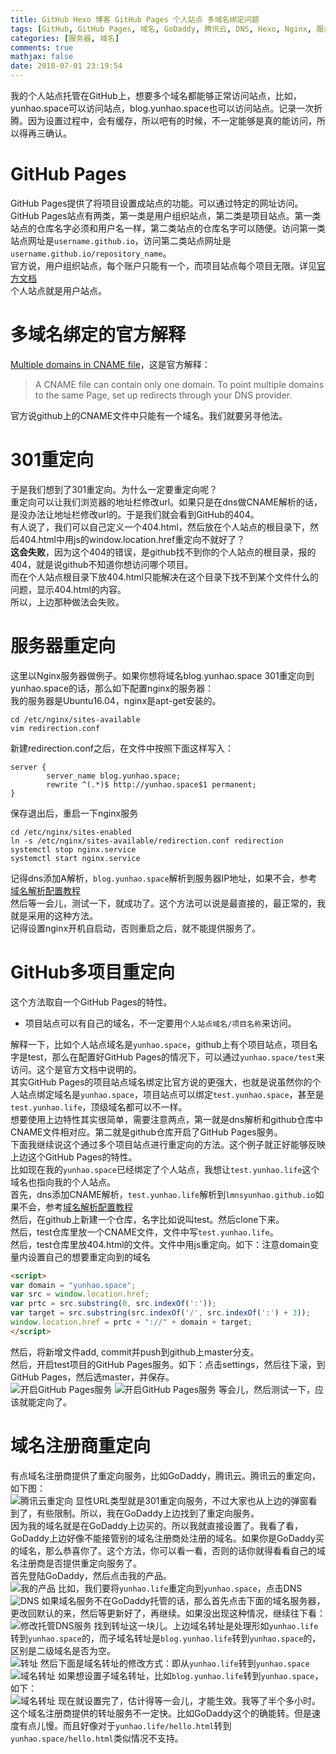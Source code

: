 ```yaml
---
title: GitHub Hexo 博客 GitHub Pages 个人站点 多域名绑定问题
tags: [GitHub, GitHub Pages, 域名, GoDaddy, 腾讯云, DNS, Hexo, Nginx, 服务器]
categories: [服务器, 域名]
comments: true
mathjax: false
date: 2018-07-01 23:19:54
---
```

我的个人站点托管在GitHub上，想要多个域名都能够正常访问站点，比如，yunhao.space可以访问站点，blog.yunhao.space也可以访问站点。记录一次折腾。因为设置过程中，会有缓存，所以吧有的时候，不一定能够是真的能访问，所以得再三确认。  

<!-- more -->

# GitHub Pages
GitHub Pages提供了将项目设置成站点的功能。可以通过特定的网址访问。  
GitHub Pages站点有两类，第一类是用户组织站点，第二类是项目站点。第一类站点的仓库名字必须和用户名一样，第二类站点的仓库名字可以随便。访问第一类站点网址是`username.github.io`，访问第二类站点网址是`username.github.io/repository_name`。  
官方说，用户组织站点，每个账户只能有一个，而项目站点每个项目无限。详见[官方文档](https://help.github.com/articles/troubleshooting-custom-domains/#reached-limit-for-user-or-organization-pages-site)  
个人站点就是用户站点。  

# 多域名绑定的官方解释
[Multiple domains in CNAME file](https://help.github.com/articles/troubleshooting-custom-domains/#multiple-domains-in-cname-file)，这是官方解释：  
> A CNAME file can contain only one domain. To point multiple domains to the same Page, set up redirects through your DNS provider.  

官方说github上的CNAME文件中只能有一个域名。我们就要另寻他法。  

# 301重定向
于是我们想到了301重定向。为什么一定要重定向呢？  
重定向可以让我们浏览器的地址栏修改url。如果只是在dns做CNAME解析的话，是没办法让地址栏修改url的。于是我们就会看到GitHub的404。  
有人说了，我们可以自己定义一个404.html，然后放在个人站点的根目录下，然后404.html中用js的window.location.href重定向不就好了？  
__这会失败__，因为这个404的错误，是github找不到你的个人站点的根目录，报的404，就是说github不知道你想访问哪个项目。  
而在个人站点根目录下放404.html只能解决在这个目录下找不到某个文件什么的问题，显示404.html的内容。  
所以，上边那种做法会失败。  

# 服务器重定向
这里以Nginx服务器做例子。如果你想将域名blog.yunhao.space 301重定向到 yunhao.space的话，那么如下配置nginx的服务器：  
我的服务器是Ubuntu16.04，nginx是apt-get安装的。  
```
cd /etc/nginx/sites-available
vim redirection.conf
```
新建redirection.conf之后，在文件中按照下面这样写入：  
```
server {
        server_name blog.yunhao.space;
        rewrite ^(.*)$ http://yunhao.space$1 permanent;
}
```
保存退出后，重启一下nginx服务  
```
cd /etc/nginx/sites-enabled
ln -s /etc/nginx/sites-available/redirection.conf redirection
systemctl stop nginx.service
systemctl start nginx.service
```
记得dns添加A解析，`blog.yunhao.space`解析到服务器IP地址，如果不会，参考[域名解析配置教程](/2018/07/01/domain-name-parsing-setting-tutor/)  
然后等一会儿，测试一下，就成功了。这个方法可以说是最直接的，最正常的，我就是采用的这种方法。  
记得设置nginx开机自启动，否则重启之后，就不能提供服务了。  

# GitHub多项目重定向
这个方法取自一个GitHub Pages的特性。  
* 项目站点可以有自己的域名，不一定要用`个人站点域名/项目名称`来访问。  

解释一下，比如个人站点域名是`yunhao.space`，github上有个项目站点，项目名字是test，那么在配置好GitHub Pages的情况下，可以通过`yunhao.space/test`来访问。这个是官方文档中说明的。  
其实GitHub Pages的项目站点域名绑定比官方说的更强大，也就是说虽然你的个人站点绑定域名是`yunhao.space`，项目站点可以绑定`test.yunhao.space`，甚至是`test.yunhao.life`，顶级域名都可以不一样。  
想要使用上边特性其实很简单，需要注意两点，第一就是dns解析和github仓库中CNAME文件相对应。第二就是github仓库开启了GitHub Pages服务。  
下面我继续说这个通过多个项目站点进行重定向的方法。这个例子就正好能够反映上边这个GitHub Pages的特性。  
比如现在我的`yunhao.space`已经绑定了个人站点，我想让`test.yunhao.life`这个域名也指向我的个人站点。  
首先，dns添加CNAME解析，`test.yunhao.life`解析到`lmnsyunhao.github.io`如果不会，参考[域名解析配置教程](/2018/07/01/domain-name-parsing-setting-tutor/)  
然后，在github上新建一个仓库，名字比如说叫test。然后clone下来。  
然后，test仓库里放一个CNAME文件，文件中写`test.yunhao.life`。  
然后，test仓库里放404.html的文件。文件中用js重定向。如下：注意domain变量内设置自己的想要重定向到的域名  
```html
<script>
var domain = "yunhao.space";
var src = window.location.href;
var prtc = src.substring(0, src.indexOf(':'));
var target = src.substring(src.indexOf('/', src.indexOf(':') + 3));
window.location.href = prtc + "://" + domain + target;
</script>
```
然后，将新增文件add, commit并push到github上master分支。  
然后，开启test项目的GitHub Pages服务。如下：点击settings，然后往下滚，到GitHub Pages，然后选master，并保存。  
![开启GitHub Pages服务](/images/github-blog-multiple-domain-bundling-issue/2.png)
![开启GitHub Pages服务](/images/github-blog-multiple-domain-bundling-issue/3.png)
等会儿，然后测试一下，应该就能定向了。  

# 域名注册商重定向
有点域名注册商提供了重定向服务，比如GoDaddy，腾讯云。腾讯云的重定向，如下图：  
![腾讯云重定向](/images/github-blog-multiple-domain-bundling-issue/1.png)
显性URL类型就是301重定向服务，不过大家也从上边的弹窗看到了，有些限制。所以，我在GoDaddy上边找到了重定向服务。  
因为我的域名就是在GoDaddy上边买的。所以我就直接设置了。我看了看，GoDaddy上边好像不能接管别的域名注册商处注册的域名。如果你是GoDaddy买的域名，那么恭喜你了。这个方法，你可以看一看，否则的话你就得看看自己的域名注册商是否提供重定向服务了。  
首先登陆GoDaddy，然后点击我的产品。  
![我的产品](/images/github-blog-multiple-domain-bundling-issue/4.png)
比如，我们要将`yunhao.life`重定向到`yunhao.space`，点击DNS  
![DNS](/images/github-blog-multiple-domain-bundling-issue/5.png)
如果域名服务不在GoDaddy托管的话，那么首先点击下面的域名服务器，更改回默认的来，然后等更新好了，再继续。如果没出现这种情况，继续往下看：  
![修改托管DNS服务](/images/github-blog-multiple-domain-bundling-issue/6.png)
找到转址这一块儿。上边域名转址是处理形如`yunhao.life`转到`yunhao.space`的，而子域名转址是`blog.yunhao.life`转到`yunhao.space`的，区别是二级域名是否为空。  
![转址](/images/github-blog-multiple-domain-bundling-issue/7.png)
然后下面是域名转址的修改方式：即从`yunhao.life`转到`yunhao.space`  
![域名转址](/images/github-blog-multiple-domain-bundling-issue/8.png)
如果想设置子域名转址，比如`blog.yunhao.life`转到`yunhao.space`，如下：  
![域名转址](/images/github-blog-multiple-domain-bundling-issue/9.png)
现在就设置完了，估计得等一会儿，才能生效。我等了半个多小时。这个域名注册商提供的转址服务不一定快。比如GoDaddy这个的确能转。但是速度有点儿慢。而且好像对于`yunhao.life/hello.html`转到`yunhao.space/hello.html`类似情况不支持。  
